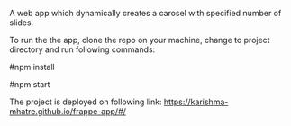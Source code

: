 A web app which dynamically creates a carosel with specified number of slides.

To run the the app, clone the repo on your machine, change to project directory and run following commands:

#npm install

#npm start

The project is deployed on following link: https://karishma-mhatre.github.io/frappe-app/#/
